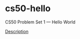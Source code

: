 # cs50-hello
CS50 Problem Set 1 — Hello World

<a href="https://cs50.harvard.edu/extension/2023/spring/psets/1/world/">Description</a>
